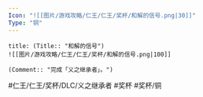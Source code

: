 ```yaml
---
Icon: "![[图片/游戏攻略/仁王/仁王/奖杯/和解的信号.png|30]]"
Type: "铜"
---
```

```ad-common-bronze-trophy
title: (Title:: "和解的信号")
![[图片/游戏攻略/仁王/仁王/奖杯/和解的信号.png|100]]

(Comment:: "完成「义之继承者」。")
```

#仁王/仁王/奖杯/DLC/义之继承者 #奖杯 #奖杯/铜
